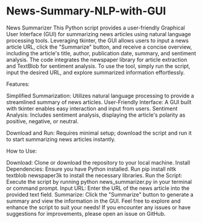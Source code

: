 # News-Summary-NLP-with-GUI

News Summarizer
This Python script provides a user-friendly Graphical User Interface (GUI) for summarizing news articles using natural language processing tools. Leveraging tkinter, the GUI allows users to input a news article URL, click the "Summarize" button, and receive a concise overview, including the article's title, author, publication date, summary, and sentiment analysis. The code integrates the newspaper library for article extraction and TextBlob for sentiment analysis. To use the tool, simply run the script, input the desired URL, and explore summarized information effortlessly.

Features:

Simplified Summarization: Utilizes natural language processing to provide a streamlined summary of news articles.
User-Friendly Interface: A GUI built with tkinter enables easy interaction and input from users.
Sentiment Analysis: Includes sentiment analysis, displaying the article's polarity as positive, negative, or neutral.

Download and Run: Requires minimal setup; download the script and run it to start summarizing news articles instantly.

How to Use:

Download: Clone or download the repository to your local machine.
Install Dependencies: Ensure you have Python installed. Run pip install nltk textblob newspaper3k to install the necessary libraries.
Run the Script: Execute the script by running python news_summarizer.py in your terminal or command prompt.
Input URL: Enter the URL of the news article into the provided text field.
Summarize: Click the "Summarize" button to generate a summary and view the information in the GUI.
Feel free to explore and enhance the script to suit your needs! If you encounter any issues or have suggestions for improvements, please open an issue on GitHub.
